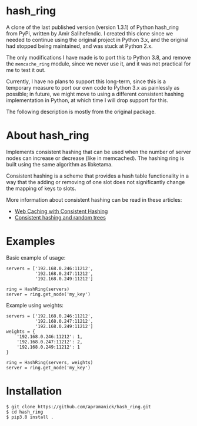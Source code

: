# hash_ring

A clone of the last published version (version 1.3.1) of Python hash_ring from PyPi,
written by Amir Salihefendic.  I created this clone since we needed to continue
using the original project in Python 3.x, and the original had stopped being maintained,
and was stuck at Python 2.x.

The only modifications I have made is to port this to Python 3.8, and remove the
`memcache_ring` module, since we never use it, and it was not practical for me to test
it out.

Currently, I have no plans to support this long-term, since this is a temporary
measure to port our own code to Python 3.x as painlessly as possible; in future,
we might move to using a different consistent hashing implementation in Python,
at which time I will drop support for this.

The following description is mostly from the original package.


# About hash_ring

Implements consistent hashing that can be used when
the number of server nodes can increase or decrease (like in memcached).
The hashing ring is built using the same algorithm as libketama.

Consistent hashing is a scheme that provides a hash table functionality
in a way that the adding or removing of one slot
does not significantly change the mapping of keys to slots.

More information about consistent hashing can be read in these articles:

* [Web Caching with Consistent Hashing](http://www.cs.cmu.edu/~srini/15-744/S02/readings/K+99.html)
* [Consistent hashing and random trees](http://citeseerx.ist.psu.edu/legacymapper?did=38148)


# Examples

Basic example of usage:

    servers = ['192.168.0.246:11212',
               '192.168.0.247:11212',
               '192.168.0.249:11212']

    ring = HashRing(servers)
    server = ring.get_node('my_key')

Example using weights:

    servers = ['192.168.0.246:11212',
               '192.168.0.247:11212',
               '192.168.0.249:11212']
    weights = {
        '192.168.0.246:11212': 1,
        '192.168.0.247:11212': 2,
        '192.168.0.249:11212': 1
    }

    ring = HashRing(servers, weights)
    server = ring.get_node('my_key')

# Installation

    $ git clone https://github.com/apramanick/hash_ring.git
    $ cd hash_ring
    $ pip3.8 install .

